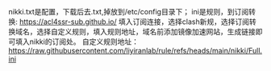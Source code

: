nikki.txt是配置，下载后去.txt,掉放到/etc/config目录下；
ini是规则，到订阅转换:
https://acl4ssr-sub.github.io/
填入订阅连接，选择clash新规，选择订阅转换域名，选择自定义规则，填入规则地址，域名前添加镜像加速网站，生成链接即可填入nikki的订阅处。
自定义规则地址：
https://raw.githubusercontent.com/liyiranlab/rule/refs/heads/main/nikki/Full.ini
